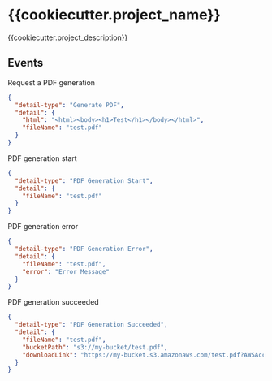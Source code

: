 # {{cookiecutter.project_name}}

{{cookiecutter.project_description}}

## Events

Request a PDF generation

```json
{
  "detail-type": "Generate PDF",
  "detail": {
    "html": "<html><body><h1>Test</h1></body></html>",
    "fileName": "test.pdf"
  } 
}
```

PDF generation start

```json
{
  "detail-type": "PDF Generation Start",
  "detail": {
    "fileName": "test.pdf"
  } 
}
```

PDF generation error

```json
{
  "detail-type": "PDF Generation Error",
  "detail": {
    "fileName": "test.pdf",
    "error": "Error Message"
  } 
}
```

PDF generation succeeded

```json
{
  "detail-type": "PDF Generation Succeeded",
  "detail": {
    "fileName": "test.pdf",
    "bucketPath": "s3://my-bucket/test.pdf",
    "downloadLink": "https://my-bucket.s3.amazonaws.com/test.pdf?AWSAccessKeyId=AKIAEXAMPLEACCESSKEY&Signature=EXHCcBe%EXAMPLEKnz3r8O0AgEXAMPLE&Expires=1555531131"
  } 
}
```

